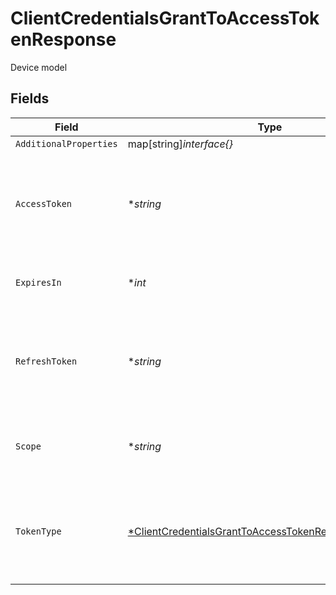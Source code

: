 # ClientCredentialsGrantToAccessTokenResponse

Device model


## Fields

| Field                                                                                                                                | Type                                                                                                                                 | Required                                                                                                                             | Description                                                                                                                          | Example                                                                                                                              |
| ------------------------------------------------------------------------------------------------------------------------------------ | ------------------------------------------------------------------------------------------------------------------------------------ | ------------------------------------------------------------------------------------------------------------------------------------ | ------------------------------------------------------------------------------------------------------------------------------------ | ------------------------------------------------------------------------------------------------------------------------------------ |
| `AdditionalProperties`                                                                                                               | map[string]*interface{}*                                                                                                             | :heavy_minus_sign:                                                                                                                   | N/A                                                                                                                                  |                                                                                                                                      |
| `AccessToken`                                                                                                                        | **string*                                                                                                                            | :heavy_minus_sign:                                                                                                                   | String passed to the authorization server to gain access to the system                                                               | i1qxz68gu50zp4i8ceyxqogmq7y0yienm52351c6...                                                                                          |
| `ExpiresIn`                                                                                                                          | **int*                                                                                                                               | :heavy_minus_sign:                                                                                                                   | Number of seconds the token is valid for.                                                                                            | 900                                                                                                                                  |
| `RefreshToken`                                                                                                                       | **string*                                                                                                                            | :heavy_minus_sign:                                                                                                                   | String passed to the authorization server to gain access to the system                                                               | i1qxz68gu50zp4i8ceyxqogmq7y0yienm52351c6...                                                                                          |
| `Scope`                                                                                                                              | **string*                                                                                                                            | :heavy_minus_sign:                                                                                                                   | A space-delimited list of [scopes](https://docs.moov.io/guides/developer-tools/api-keys/scopes/) that are allowed                    | /accounts.write                                                                                                                      |
| `TokenType`                                                                                                                          | [*ClientCredentialsGrantToAccessTokenResponseTokenType](../../models/shared/clientcredentialsgranttoaccesstokenresponsetokentype.md) | :heavy_minus_sign:                                                                                                                   | Type of token returned. Opaque is not parse-able while JWT follows JWT spec.                                                         |                                                                                                                                      |